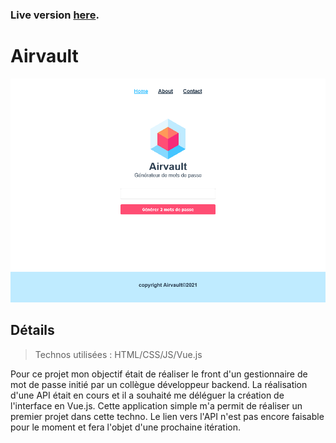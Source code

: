 ### Live version [here](https://vue-airvault.vercel.app/#/).

# Airvault

![Design preview for this project ](./src/assets/preview.png)

## Détails

> Technos utilisées : HTML/CSS/JS/Vue.js

Pour ce projet mon objectif était de réaliser le front d'un gestionnaire de mot de passe initié par un collègue développeur backend. La réalisation d'une API était en cours et il a souhaité me déléguer la création de l'interface en Vue.js.
Cette application simple m'a permit de réaliser un premier projet dans cette techno. Le lien vers l'API n'est pas encore faisable pour le moment et fera l'objet d'une prochaine itération.<br><br>
